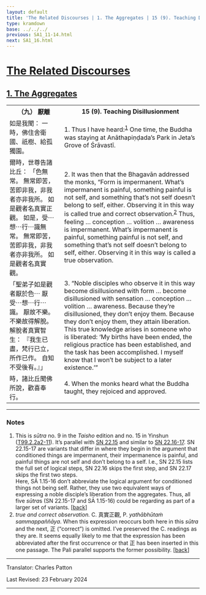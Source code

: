 ```yaml
---
layout: default
title: 'The Related Discourses | 1. The Aggregates | 15 (9). Teaching Disillusionment'
type: kramdown
base: ../../../
previous: SA1_11-14.html
next: SA1_16.html
---
```


<h1><a href='../index.html'>The Related Discourses</a></h1>
<h2><a href='index.html'>1. The Aggregates</a></h2>

<table class="trans">
  <th class='ch'>（九） 厭離</th>
  <th class='en'>15 (9). Teaching Disillusionment</th>
  <tr>
    <td title='t99.2.2a2'>如是我聞： 一時，佛住舍衛國、祇樹、給孤獨園。</td>
    <td id='p1'>1. Thus I have heard:<sup id="ref1"><a href="#n1">1</a></sup> One time, the Buddha was staying at Anāthapiṇḍada’s Park in Jeta’s Grove of Śrāvastī.</td>
  </tr>
  <tr>
    <td title='t99.2.2a3'>爾時，世尊告諸比丘： 「色無常。 無常即苦，苦即非我，非我者亦非我所。 如是觀者名真實正觀。 如是，受⋯想⋯行⋯識無常。 無常即苦，苦即非我，非我者亦非我所。 如是觀者名真實觀。</td>
    <td id='p2'>2. It was then that the Bhagavān addressed the monks, “Form is impermanent. What’s impermanent is painful, something painful is not self, and something that’s not self doesn’t belong to self, either. Observing it in this way is called true and correct observation.<sup id="ref2"><a href="#n2">2</a></sup> Thus, feeling … conception … volition … awareness is impermanent. What’s impermanent is painful, something painful is not self, and something that’s not self doesn’t belong to self, either. Observing it in this way is called a true observation.</td>
  </tr>
  <tr>
    <td title='t99.2.2a7'>「聖弟子如是觀者厭於色⋯ 厭受⋯想⋯行⋯識。 厭故不樂。 不樂故得解脫。 解脫者真實智生： 『我生已盡，梵行已立，所作已作。 自知不受後有。』」</td>
    <td id='p3'>3. “Noble disciples who observe it in this way become disillusioned with form … become disillusioned with sensation … conception … volition … awareness. Because they’re disillusioned, they don’t enjoy them. Because they don’t enjoy them, they attain liberation. This true knowledge arises in someone who is liberated: ‘My births have been ended, the religious practice has been established, and the task has been accomplished. I myself know that I won’t be subject to a later existence.’”</td>
  </tr>
  <tr>
    <td title='t99.2.2a10'>時，諸比丘聞佛所說，歡喜奉行。</td>
    <td id='p4'>4. When the monks heard what the Buddha taught, they rejoiced and approved.</td>
  </tr>
</table>

<hr/>

<h3 id="notes">Notes</h3>

<ol>
<li id="n1">This is <em>sūtra</em> no. 9 in the <cite>Taisho</cite> edition and no. 15 in Yinshun (<a href="https://cbetaonline.dila.edu.tw/zh/T02n0099_p0002a02" target="_blank">T99.2.2a2-11</a>). It’s parallel with <a href="https://suttacentral.net/sn22.15" target="_blank">SN 22.15</a> and similar to <a href="https://suttacentral.net/sn22.16" target="_blank">SN 22.16-17</a>. SN 22.15-17 are variants that differ in where they begin in the argument that conditioned things are impermanent, their impermanence is painful, and painful things are not self and don’t belong to a self. I.e., SN 22.15 lists the full set of logical steps, SN 22.16 skips the first step, and SN 22.17 skips the first two steps.<br/>
Here, SĀ 1.15-16 don’t abbreviate the logical argument for conditioned things not being self. Rather, they use two equivalent ways of expressing a noble disciple’s liberation from the aggregates. Thus, all five <em>sūtra</em>s (SN 22.15-17 and SĀ 1.15-16) could be regarding as part of a larger set of variants. [<a href="#ref1">back</a>]</li>
<li id="n2"><em>true and correct observation.</em> C. 真實正觀, P. <em>yathābhūtaṁ sammappaññāya</em>. When this expression reoccurs both here in this <em>sūtra</em> and the next, 正 (“correct”) is omitted. I’ve preserved the C. readings as they are. It seems equally likely to me that the expression has been abbreviated after the first occurrence or that 正 has been inserted in this one passage. The Pali parallel supports the former possibility. [<a href="#ref2">back</a>]</li>
</ol>
<hr/>

<p class="translator">Translator: Charles Patton</p>
<p class='revised'>Last Revised: 23 February 2024</p>

<hr/>